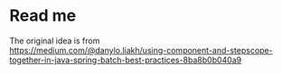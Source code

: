 # Read me

The original idea is from  
https://medium.com/@danylo.liakh/using-component-and-stepscope-together-in-java-spring-batch-best-practices-8ba8b0b040a9
